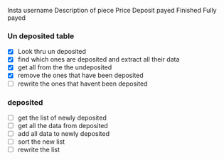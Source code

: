 Insta username
Description of piece
Price
Deposit payed
Finished
Fully payed

### Un deposited table
- [x] Look thru un deposited
- [x] find which ones are deposited and extract all their data
- [x] get all from the the undeposited
- [x] remove the ones that have been deposited
- [ ] rewrite the ones that havent been deposited

### deposited
- [ ] get the list of newly deposited
- [ ] get all the data from deposited
- [ ] add all data to newly deposited
- [ ] sort the new list
- [ ] rewrite the list